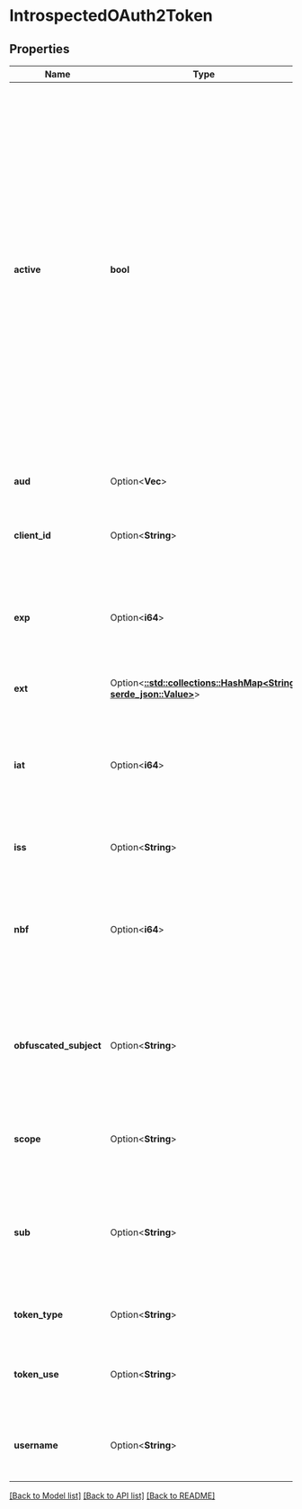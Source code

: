# IntrospectedOAuth2Token

## Properties

Name | Type | Description | Notes
------------ | ------------- | ------------- | -------------
**active** | **bool** | Active is a boolean indicator of whether or not the presented token is currently active.  The specifics of a token's \"active\" state will vary depending on the implementation of the authorization server and the information it keeps about its tokens, but a \"true\" value return for the \"active\" property will generally indicate that a given token has been issued by this authorization server, has not been revoked by the resource owner, and is within its given time window of validity (e.g., after its issuance time and before its expiration time). | 
**aud** | Option<**Vec<String>**> | Audience contains a list of the token's intended audiences. | [optional]
**client_id** | Option<**String**> | ID is aclient identifier for the OAuth 2.0 client that requested this token. | [optional]
**exp** | Option<**i64**> | Expires at is an integer timestamp, measured in the number of seconds since January 1 1970 UTC, indicating when this token will expire. | [optional]
**ext** | Option<[**::std::collections::HashMap<String, serde_json::Value>**](serde_json::Value.md)> | Extra is arbitrary data set by the session. | [optional]
**iat** | Option<**i64**> | Issued at is an integer timestamp, measured in the number of seconds since January 1 1970 UTC, indicating when this token was originally issued. | [optional]
**iss** | Option<**String**> | IssuerURL is a string representing the issuer of this token | [optional]
**nbf** | Option<**i64**> | NotBefore is an integer timestamp, measured in the number of seconds since January 1 1970 UTC, indicating when this token is not to be used before. | [optional]
**obfuscated_subject** | Option<**String**> | ObfuscatedSubject is set when the subject identifier algorithm was set to \"pairwise\" during authorization. It is the `sub` value of the ID Token that was issued. | [optional]
**scope** | Option<**String**> | Scope is a JSON string containing a space-separated list of scopes associated with this token. | [optional]
**sub** | Option<**String**> | Subject of the token, as defined in JWT [RFC7519]. Usually a machine-readable identifier of the resource owner who authorized this token. | [optional]
**token_type** | Option<**String**> | TokenType is the introspected token's type, typically `Bearer`. | [optional]
**token_use** | Option<**String**> | TokenUse is the introspected token's use, for example `access_token` or `refresh_token`. | [optional]
**username** | Option<**String**> | Username is a human-readable identifier for the resource owner who authorized this token. | [optional]

[[Back to Model list]](../README.md#documentation-for-models) [[Back to API list]](../README.md#documentation-for-api-endpoints) [[Back to README]](../README.md)


